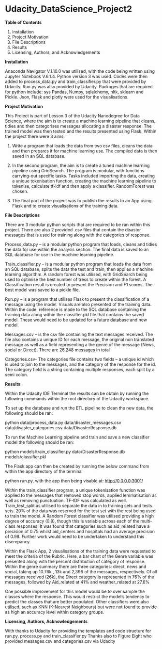 # Udacity_DataScience_Project2

**Table of Contents**

  1.	Installation
  2.	Project Motivation
  3.	File Descriptions
  4.	Results
  5.	Licensing, Authors, and Acknowledgements


**Installation**

Anaconda Navigator V.1.10.0 was utilised, with the code being written using Jupyter Notebook V.6.1.4. Python version 3 was used. Codes were then added to process_data.py and train_classifier.py that were provided by Udacity. Run.py was also provided by Udacity. Packages that are required for python include: sys Pandas, Numpy, sqlalchemy, nltk, sklearn and Pickle. Json, Flask and plotly were used for the visualisations.


**Project Motivation**

This Project is part of Lesson 3 of the Udacity Nanodegree for Data Science, where the aim is to create a machine learning pipeline that cleans, tidies and then categorises messages allocating a disaster response. The trained model was then tested and the results presented using Flask.
Within the project there were 3 aims:

1.	Write a program that loads the data from two csv files, cleans the data and then prepares it for machine learning use. The compiled data is then saved in an SQL database.

2.	In the second program, the aim is to create a tuned machine learning pipeline using GridSearch. The program is modular, with functions carrying-out specific tasks. Tasks included importing the data, creating a unique tokenisation function, creating the machine learning pipeline to tokenise, calculate tf-idf and then apply a classifier. RandomForest was chosen. 

3.	The final part of the project was to publish the results to an App using Flask and to create visualisations of the training data.


 **File Descriptions**
 
There are 3 modular python scripts that are required to be ran within this project. There are also 2 provided .csv files that contain the disaster messages that is used for training along with the categories of response.

Process_data.py – is a modular python program that loads, cleans and tidies the data for use within the analysis section. The final data is saved to an SQL database for use in the machine learning pipeline.

Train_classifier.py – is a modular python program that loads the data from an SQL database, splits the data the test and train, then applies a machine learning algorithm. A random forest was utilised, with GridSearch being used to optimise the best number of tress to create within the forest. A Classification result is created to present the Precision and F1 scores. The best model was saved to a pickle file.

Run.py – is a program that utilises Flask to present the classification of a message using the model. Visuals are also presented of the training data. Within the code, reference is made to the SQL database containing the training data along within the classifier.pkl file that contains the saved model. These would need to be updated for a future database and new model. 

Messages.csv – is the csv file containing the text messages received. The file also contains a unique ID for each message, the original non translated message as well as a field representing a the genre of the message (News, social or Direct). There are 26,248 messages in total 

Categories.csv- The categories file contains two fields – a unique id which is used to join to the messages, and the category of the response for the id. The category field is a string containing multiple responses, each split by a semi colon. 


**Results**

Within the Udacity IDE Terminal the results can be obtain by running the following commands within the root directory of the Udacity workspace.

To set up the database and run the ETL pipeline to clean the new data, the following should be ran:

python data/process_data.py data/disaster_messages.csv data/disaster_categories.csv data/DisasterResponse.db

To run the Machine Learning pipeline and train and save a new classifier model the following should be ran:

python models/train_classifier.py data/DisasterResponse.db models/classifier.pkl

The Flask app can then be created by running the below command from within the app directory of the terminal

python run.py, with the app then being visable at: http://0.0.0.0:3001/

Within the train_classifier program, a unique tokenisation function was applied to the messages that removed stop words, applied lemmatisation as well as removing punctuation. TF-IDF was calculated as well. Train_test_split as utilised to separate the data in to training sets and tests sets. 20% of the data was reserved for the test set with the rest being used to train the model. A Random Forest classifier was utilised providing a high degree of accuracy (0.8), though this is variable across each of the multi-class responses. It was found that categories such as aid_related have a precision of 0.75 whilst aid_centers and hospitals had an average precision of 0.98. Further work would need to be undertaken to understand this discrepancy. 

Within the Flask App, 2 visualisations of the training data were requested to meet the criteria of the Rubric. Here, a bar chart of the Genre variable was presented along with the percent distribution of category of response. Within the genre summary there are three categories: direct, news and social, taking up 10.76k , 13k and 2,396 of the messages, respectively. Of all messages received (26k), the Direct category is represented in 76% of the messages, followed by Aid_related at 41% and weather_related at 27.8% 

One possible improvement for this model would be to over sample the classes where the response. This would restrict the model’s tendency to predict the classes that are better populated. Other classifiers were also utilised, such as KNN (K-Nearest Neighbours) but were not found to provide as high an accuracy level within category groups. 

**Licensing, Authors, Acknowledgements**

With thanks to Udacity for providing the templates and code structure for run.py, process.py and train_classifier.py
Thanks also to Figure Eight who provided messages.csv and categories.csv via Udacity
